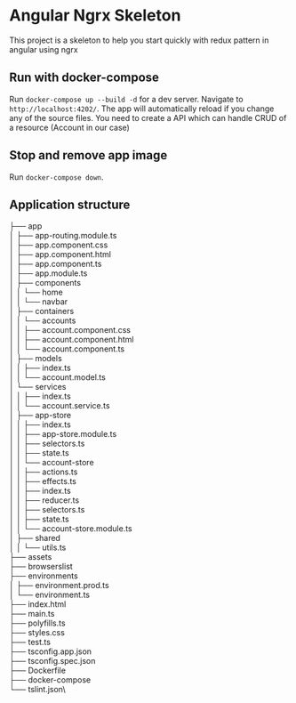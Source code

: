 # Angular Ngrx Skeleton

This project is a skeleton to help you start quickly with redux pattern in angular using ngrx

## Run with docker-compose

Run `docker-compose up --build -d` for a dev server. Navigate to `http://localhost:4202/`. The app will automatically reload if you change any of the source files.
You need to create a API which can handle CRUD of a resource (Account in our case)

## Stop and remove app image

Run `docker-compose down`.

## Application structure

├── app\
 │ ├── app-routing.module.ts\
 │ ├── app.component.css\
 │ ├── app.component.html\
 │ ├── app.component.ts\
 │ ├── app.module.ts\
 │ ├── components\
 │ │    └── home\
 │ │    └── navbar\
 │ ├── containers\
 │ │    └── accounts\
 │ │         ├── account.component.css\
 │ │         ├── account.component.html\
 │ │         └── account.component.ts\
 │ ├── models\
 │ │    ├── index.ts\
 │ │    └── account.model.ts\
 │ └── services\
 │ │    ├── index.ts\
 │ │    └── account.service.ts\
 │ ├── app-store\
 │ │    ├── index.ts\
 │ │    ├── app-store.module.ts\
 │ │    ├── selectors.ts\
 │ │    ├── state.ts\
 │ │    └── account-store\
 │ │         ├── actions.ts\
 │ │         ├── effects.ts\
 │ │         ├── index.ts\
 │ │         ├── reducer.ts\
 │ │         ├── selectors.ts\
 │ │         ├── state.ts\
 │ │         └── account-store.module.ts\
 │ ├── shared\
 │ │    └── utils.ts\
 ├── assets\
 ├── browserslist\
 ├── environments\
 │ ├── environment.prod.ts\
 │ └── environment.ts\
 ├── index.html\
 ├── main.ts\
 ├── polyfills.ts\
 ├── styles.css\
 ├── test.ts\
 ├── tsconfig.app.json\
 ├── tsconfig.spec.json\
 ├── Dockerfile\
 ├── docker-compose\
 └── tslint.json\
